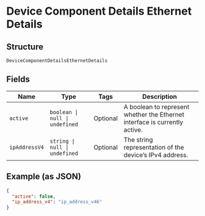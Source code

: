 
# Device Component Details Ethernet Details

## Structure

`DeviceComponentDetailsEthernetDetails`

## Fields

| Name | Type | Tags | Description |
|  --- | --- | --- | --- |
| `active` | `boolean \| null \| undefined` | Optional | A boolean to represent whether the Ethernet interface is currently active. |
| `ipAddressV4` | `string \| null \| undefined` | Optional | The string representation of the device’s IPv4 address. |

## Example (as JSON)

```json
{
  "active": false,
  "ip_address_v4": "ip_address_v46"
}
```

